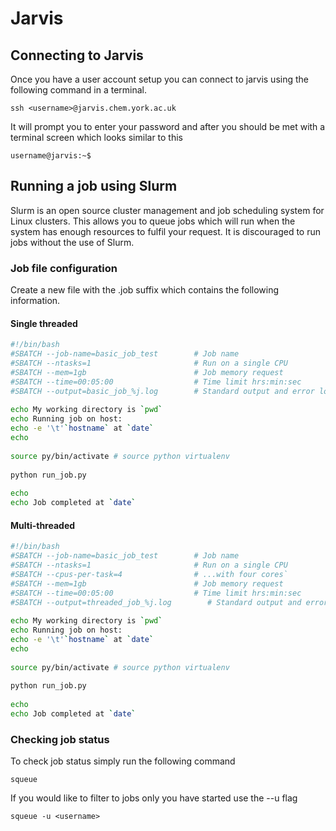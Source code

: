 # Jarvis

## Connecting to Jarvis

Once you have a user account setup you can connect to jarvis using the following command in a terminal. 

	ssh <username>@jarvis.chem.york.ac.uk

It will prompt you to enter your password and after you should be met with a terminal screen which looks similar to this 

	username@jarvis:~$  

## Running a job using Slurm

Slurm is an open source cluster management and job scheduling system for  Linux clusters. This allows you to queue jobs which will run when the system has enough resources to fulfil your request. It is discouraged to run jobs without the use of Slurm.

### Job file configuration

Create a new file with the .job suffix which contains the following information. 

#### Single threaded 
~~~bash
#!/bin/bash
#SBATCH --job-name=basic_job_test        # Job name
#SBATCH --ntasks=1                       # Run on a single CPU
#SBATCH --mem=1gb                        # Job memory request
#SBATCH --time=00:05:00                  # Time limit hrs:min:sec
#SBATCH --output=basic_job_%j.log        # Standard output and error log
 
echo My working directory is `pwd`
echo Running job on host:
echo -e '\t'`hostname` at `date`
echo
 
source py/bin/activate # source python virtualenv
  
python run_job.py
  
echo
echo Job completed at `date`
~~~

#### Multi-threaded 
~~~bash
#!/bin/bash
#SBATCH --job-name=basic_job_test        # Job name
#SBATCH --ntasks=1                       # Run on a single CPU
#SBATCH --cpus-per-task=4 			  	 # ...with four cores`
#SBATCH --mem=1gb                        # Job memory request
#SBATCH --time=00:05:00                  # Time limit hrs:min:sec
#SBATCH --output=threaded_job_%j.log        # Standard output and error log
 
echo My working directory is `pwd`
echo Running job on host:
echo -e '\t'`hostname` at `date`
echo
 
source py/bin/activate # source python virtualenv
  
python run_job.py
  
echo
echo Job completed at `date`
~~~

### Checking job status

To check job status simply run the following command 
	
	squeue

If you would like to filter to jobs only you have started use the --u flag
	
	squeue -u <username> 
